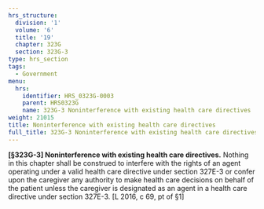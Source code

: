 ```yaml
---
hrs_structure:
  division: '1'
  volume: '6'
  title: '19'
  chapter: 323G
  section: 323G-3
type: hrs_section
tags:
  - Government
menu:
  hrs:
    identifier: HRS_0323G-0003
    parent: HRS0323G
    name: 323G-3 Noninterference with existing health care directives
weight: 21015
title: Noninterference with existing health care directives
full_title: 323G-3 Noninterference with existing health care directives
---
```

<a></a>**[§323G-3] Noninterference with existing health care directives.** Nothing in this chapter shall be construed to interfere with the rights of an agent operating under a valid health care directive under section 327E-3 or confer upon the caregiver any authority to make health care decisions on behalf of the patient unless the caregiver is designated as an agent in a health care directive under section 327E-3\. [L 2016, c 69, pt of §1]